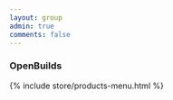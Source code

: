 ```yaml
---
layout: group
admin: true
comments: false
---
```


### OpenBuilds

{% include store/products-menu.html %}
